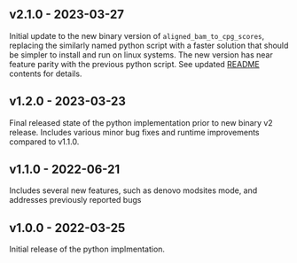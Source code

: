 ## v2.1.0 - 2023-03-27

Initial update to the new binary version of `aligned_bam_to_cpg_scores`, replacing the similarly named python script
with a faster solution that should be simpler to install and run on linux systems. The new version has
near feature parity with the previous python script. See updated [README](README.md) contents for details.

## v1.2.0 - 2023-03-23

Final released state of the python implementation prior to new binary v2 release. Includes various minor bug fixes and
runtime improvements compared to v1.1.0.

## v1.1.0 - 2022-06-21

Includes several new features, such as denovo modsites mode, and addresses previously reported bugs

## v1.0.0 - 2022-03-25

Initial release of the python implmentation.
